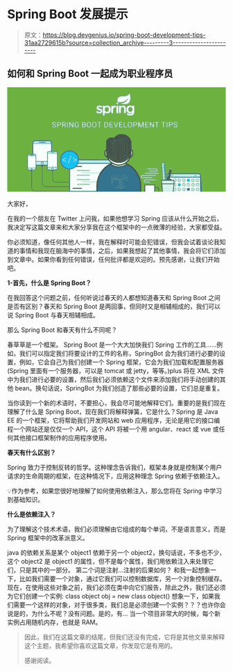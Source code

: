 # Spring Boot 发展提示

> 原文：<https://blog.devgenius.io/spring-boot-development-tips-31aa2729615b?source=collection_archive---------3----------------------->

## 如何和 Spring Boot 一起成为职业程序员

![](img/067021faee284ce4ba214339aee29135.png)

大家好，

在我的一个朋友在 Twitter 上问我，如果他想学习 Spring 应该从什么开始之后，我决定写这篇文章来和大家分享我在这个框架中的一点微薄的经验，大家都受益。

你必须知道，像任何其他人一样，我在解释时可能会犯错误，但我会试着谈论我知道的事情和我现在脑海中的事情，之后，如果我想起了其他事情，我会将它们添加到文章中。如果你看到任何错误，任何批评都是欢迎的。预先感谢，让我们开始吧。

**1-首先，什么是 Spring Boot？**

在我回答这个问题之前，任何听说过春天的人都想知道春天和 Spring Boot 之间是否有区别？春天和 Spring Boot 是两回事，但同时又是相辅相成的，我们可以说 Spring Boot 与春天相辅相成。

那么 Spring Boot 和春天有什么不同呢？

春草草是一个框架。
Spring Boot 是一个大大加快我们 Spring 工作的工具……例如，我们可以指定我们将要设计的工件的名称，SpringBot 会为我们进行必要的设置，例如，它会自己为我们创建一个 Spring 框架，它会为我们加载和配置服务器(Spring 里面有一个服务器，可以是 tomcat 或 jetty，等等。)plus 将在 XML 文件中为我们进行必要的设置，然后我们必须依赖这个文件来添加我们将手动创建的其他 bean。换句话说，SpringBot 为我们创造了那些必要的设置，它们总是重复。

当你读到一个新的术语时，不要担心，我会尽可能地解释它们。重要的是我们现在理解了什么是 Spring Boot，现在我们将解释弹簧，它是什么？Spring 是 Java EE 的一个框架，它将帮助我们开发网站和 web 应用程序，无论是用它的接口编程一个网站还是仅仅一个 API，这个 API 将被一个用 angular、react 或 vue 或任何其他接口框架制作的应用程序使用。

**春天有什么区别？**

Spring 致力于控制反转的哲学。这种理念告诉我们，框架本身就是控制某个用户请求的生命周期的框架，在这种情况下，应用这种理念 Spring 依赖于依赖注入。

💡作为参考，如果您很好地理解了如何使用依赖注入，那么您将在 Spring 中学习到基础知识。

**什么是依赖注入？**

为了理解这个技术术语，我们必须理解由它组成的每个单词，不是语言意义，而是 Spring 框架中的改革派意义。

java 的依赖关系是某个 object1 依赖于另一个 object2，换句话说，不多也不少，这个 object2 是 object1 的属性，但不是每个属性，我们用依赖注入来处理它们，只是其中的一部分。
第二个词是注射...注射的后果如何？
和我一起想象一下，比如我们需要一个对象，通过它我们可以控制数据库，另一个对象控制缓存。现在，在使用这些对象之前，我们必须在类中向它们报告，除此之外，我们还必须为它们创建一个实例:
class object obj = new
class object()
想象一下，如果我们需要一个这样的对象，对于很多类，我们总是必须创建一个实例？？？也许你会说是的，为什么不呢？没有问题。是的，有...
当一个项目非常大的时候，每个新实例占用随机内存，也就是 RAM。

> 因此，我们在这篇文章的结尾，但我们还没有完成，它将是其他文章来解释这个主题，我希望你喜欢这篇文章，你发现它是有用的。
> 
> 感谢阅读。